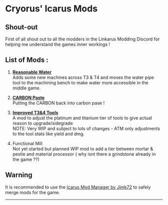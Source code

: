# Cryorus' Icarus Mods

## Shout-out
First of all shout out to all the modders in the Linkarus Modding Discord for helping me understand the games inner workings ! 

## List of Mods : 

1. [**Reasonable Water**](https://github.com/CryorusTheDragon/Icarus_Mods/tree/ReasonableWater) <br>
Adds some new machines across T3 & T4 and moves the water pipe tool to the machining bench to make water more accessible in the middle game.<br>

2. [**CARBON Paste**](https://github.com/CryorusTheDragon/Icarus_Mods/tree/CARBONPaste) <br>
Putting the CARBON back into carbon pase !<br>

3. [**Improved T3&4 Tools**](https://github.com/CryorusTheDragon/Icarus_Mods/tree/Improved_T3+4_Tools) <br>
A mod to adjust the platinum and titanium tier of tools to give actual reason to upgrade/sidegrade <br>
NOTE: Very WIP and subject to lots of changes - ATM only adjustments to the tool stats like yield and dmg.

4. Functional Mill <br>
Not yet started but planned
WIP mod to add a tier between mortar & pestle and material processor ( why isnt there a grindstone already in the game ??)


## Warning
It is recommended to use the [Icarus Mod Manager by Jimk72](https://github.com/Jimk72/Icarus_Software/raw/main/IcarusModManager_1_6_7_Full.zip) to safely merge mods for the game.


---
